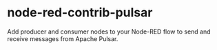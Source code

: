 # node-red-contrib-pulsar

Add producer and consumer nodes to your Node-RED flow to send and receive messages from Apache Pulsar.